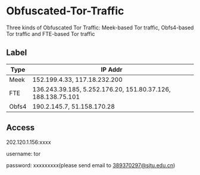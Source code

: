 # Obfuscated-Tor-Traffic
Three kinds of Obfuscated Tor Traffic: Meek-based Tor traffic, Obfs4-based Tor traffic and FTE-based Tor traffic

## Label
|  Type   | IP Addr  |
|  ----  | ----  |
| Meek  | 152.199.4.33, 117.18.232.200 |
| FTE | 136.243.39.185, 5.252.176.20, 151.80.37.126, 188.138.75.101 |
| Obfs4  | 190.2.145.7, 51.158.170.28 |

## Access
202.120.1.156:xxxx

username: tor

password: xxxxxxxxx(please send email to 389370297@sjtu.edu.cn)

